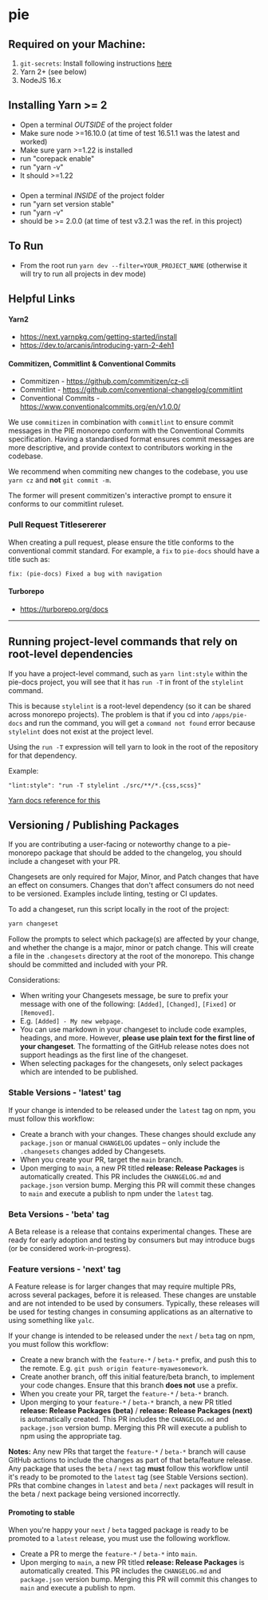 # pie

## Required on your Machine:
1. `git-secrets`: Install following instructions [here](https://github.com/awslabs/git-secrets)
2. Yarn 2+ (see below)
3. NodeJS 16.x

## Installing Yarn >= 2

- Open a terminal *OUTSIDE* of the project folder
- Make sure node >=16.10.0 (at time of test 16.51.1 was the latest and worked)
- Make sure yarn >=1.22 is installed
- run "corepack enable"
- run "yarn -v"
- It should >=1.22
###
- Open a terminal *INSIDE* of the project folder
- run "yarn set version stable"
- run "yarn -v"
- should be >= 2.0.0 (at time of test v3.2.1 was the ref. in this project)

## To Run

- From the root run `yarn dev --filter=YOUR_PROJECT_NAME` (otherwise it will try to run all projects in dev mode)

## Helpful Links

#### Yarn2

- https://next.yarnpkg.com/getting-started/install
- https://dev.to/arcanis/introducing-yarn-2-4eh1

#### Commitizen, Commitlint & Conventional Commits

- Commitizen - https://github.com/commitizen/cz-cli
- Commitlint - https://github.com/conventional-changelog/commitlint
- Conventional Commits - https://www.conventionalcommits.org/en/v1.0.0/

We use `commitizen` in combination with `commitlint` to ensure commit messages in the PIE monorepo conform with the Conventional Commits specification. Having a standardised format ensures commit messages are more descriptive, and provide context to contributors working in the codebase.

We recommend when commiting new changes to the codebase, you use `yarn cz` and **not** `git commit -m`.

The former will present commitizen's interactive prompt to ensure it conforms to our commitlint ruleset.

### Pull Request Titlesererer
When creating a pull request, please ensure the title conforms to the conventional commit standard. For example, a `fix` to `pie-docs` should have a title such as:

`fix: (pie-docs) Fixed a bug with navigation`

#### Turborepo

- https://turborepo.org/docs

---

## Running project-level commands that rely on root-level dependencies
If you have a project-level command, such as `yarn lint:style` within the pie-docs project, you will see that it has `run -T` in front of the `stylelint` command.

This is because `stylelint` is a root-level dependency (so it can be shared across monorepo projects). The problem is that if you cd into `/apps/pie-docs` and run the command, you will get a `command not found` error because `stylelint` does not exist at the project level.

Using the `run -T` expression will tell yarn to look in the root of the repository for that dependency.

Example:

```
"lint:style": "run -T stylelint ./src/**/*.{css,scss}"
```

[Yarn docs reference for this](https://yarnpkg.com/getting-started/qa#how-to-share-scripts-between-workspaces)


## Versioning / Publishing Packages

If you are contributing a user-facing or noteworthy change to a pie-monorepo package that should be added to the changelog, you should include a changeset with your PR.

Changesets are only required for Major, Minor, and Patch changes that have an effect on consumers. Changes that don't affect consumers do not need to be versioned. Examples include linting, testing or CI updates.

To add a changeset, run this script locally in the root of the project:

```bash
yarn changeset
```

Follow the prompts to select which package(s) are affected by your change, and whether the change is a major, minor or patch change. This will create a file in the `.changesets` directory at the root of the monorepo. This change should be committed and included with your PR.

Considerations:

- When writing your Changesets message, be sure to prefix your message with one of the following: `[Added]`, `[Changed]`, `[Fixed]` or `[Removed]`.
- E.g. `[Added] - My new webpage.`
- You can use markdown in your changeset to include code examples, headings, and more. However, **please use plain text for the first line of your changeset**. The formatting of the GitHub release notes does not support headings as the first line of the changeset.
- When selecting packages for the changesets, only select packages which are intended to be published.


### Stable Versions - 'latest' tag

If your change is intended to be released under the `latest` tag on npm, you must follow this workflow:

- Create a branch with your changes. These changes should exclude any `package.json` or manual `CHANGELOG` updates – only include the `.changesets` changes added by Changesets.
- When you create your PR, target the `main` branch.
- Upon merging to `main`, a new PR titled **release: Release Packages** is automatically created. This PR includes the `CHANGELOG.md` and `package.json` version bump. Merging this PR will commit these changes to `main` and execute a publish to npm under the `latest` tag.


### Beta Versions - 'beta' tag

A Beta release is a release that contains experimental changes. These are ready for early adoption and testing by consumers but may introduce bugs (or be considered work-in-progress).

### Feature versions - 'next' tag

A Feature release is for larger changes that may require multiple PRs, across several packages, before it is released. These changes are unstable and are not intended to be used by consumers. Typically, these releases will be used for testing changes in consuming applications as an alternative to using something like `yalc`.


If your change is intended to be released under the `next` / `beta` tag on npm, you must follow this workflow:
- Create a new branch with the `feature-*` / `beta-*` prefix, and push this to the remote. E.g. `git push origin feature-myawesomework`.
- Create another branch, off this initial feature/beta branch, to implement your code changes. Ensure that this branch **does not** use a prefix.
- When you create your PR, target the `feature-*` / `beta-*` branch.
- Upon merging to your `feature-*` / `beta-*` branch, a new PR titled **release: Release Packages (beta)** / **release: Release Packages (next)** is automatically created. This PR includes the `CHANGELOG.md` and `package.json` version bump. Merging this PR will execute a publish to npm using the appropriate tag.

**Notes:** Any new PRs that target the `feature-*` / `beta-*` branch will cause GitHub actions to include the changes as part of that beta/feature release.
Any package that uses the `beta` / `next` tag **must** follow this workflow until it's ready to be promoted to the `latest` tag (see Stable Versions section). PRs that combine changes in `latest` and `beta` / `next` packages will result in the beta / next package being versioned incorrectly.

#### Promoting to stable

When you're happy your `next` / `beta` tagged package is ready to be promoted to a `latest` release, you must use the following workflow.

- Create a PR to merge the `feature-*` / `beta-*` into `main`.
- Upon merging to `main`, a new PR titled **release: Release Packages** is automatically created. This PR includes the `CHANGELOG.md` and `package.json` version bump. Merging this PR will commit this changes to `main` and execute a publish to npm.
